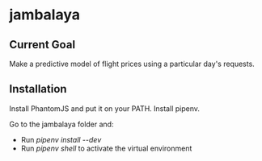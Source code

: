 # jambalaya

## Current Goal
Make a predictive model of flight prices using a particular day's requests.

## Installation
Install PhantomJS and put it on your PATH.
Install pipenv.

Go to the jambalaya folder and:

* Run *pipenv install --dev*
* Run *pipenv shell* to activate the virtual environment
